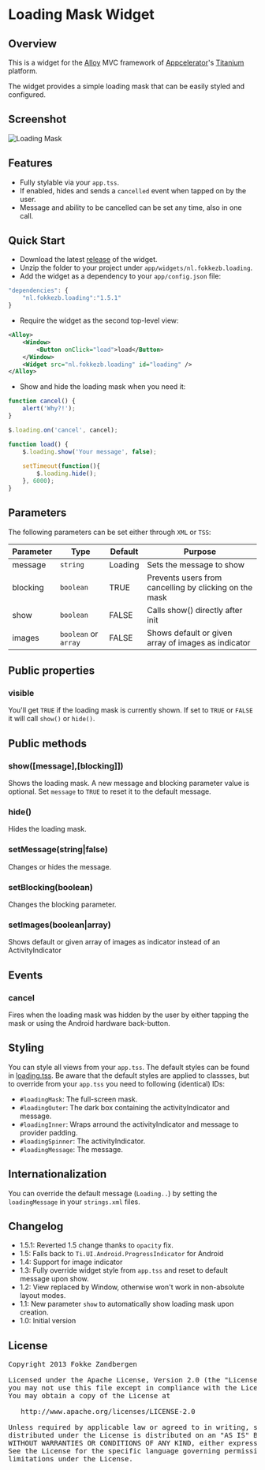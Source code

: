 # Loading Mask Widget
## Overview
This is a widget for the [Alloy](http://projects.appcelerator.com/alloy/docs/Alloy-bootstrap/index.html) MVC framework of [Appcelerator](http://www.appcelerator.com)'s [Titanium](http://www.appcelerator.com/platform) platform.

The widget provides a simple loading mask that can be easily styled and configured.

## Screenshot
![Loading Mask](https://raw.github.com/FokkeZB/nl.fokkezb.loading/master/docs/screenshot.png)

## Features
* Fully stylable via your `app.tss`.
* If enabled, hides and sends a `cancelled` event when tapped on by the user.
* Message and ability to be cancelled can be set any time, also in one call.

## Quick Start
* Download the latest [release](https://github.com/FokkeZB/nl.fokkezb.loading/releases) of the widget.
* Unzip the folder to your project under `app/widgets/nl.fokkezb.loading`.
* Add the widget as a dependency to your `app/config.json` file:

```javascript
"dependencies": {
	"nl.fokkezb.loading":"1.5.1"
}
```

* Require the widget as the second top-level view:

```xml
<Alloy>
	<Window>
		<Button onClick="load">load</Button>
	</Window>
	<Widget src="nl.fokkezb.loading" id="loading" />
</Alloy>
```

* Show and hide the loading mask when you need it:

```javascript
function cancel() {
	alert('Why?!');
}

$.loading.on('cancel', cancel);

function load() {
	$.loading.show('Your message', false);
	
	setTimeout(function(){
		$.loading.hide();
	}, 6000);
}
```

## Parameters
The following parameters can be set either through `XML` or `TSS`:

| Parameter | Type | Default | Purpose |
| --------- | ---- | ------- | ------- |
| message | `string` | Loading | Sets the message to show |
| blocking | `boolean` | TRUE | Prevents users from cancelling by clicking on the mask |
| show | `boolean` | FALSE | Calls show() directly after init |
| images | `boolean` or `array` | FALSE | Shows default or given array of images as indicator |

## Public properties

### visible
You'll get `TRUE` if the loading mask is currently shown. If set to `TRUE` or `FALSE` it will call `show()` or `hide()`.

## Public methods

### show([message],[blocking]])
Shows the loading mask. A new message and blocking parameter value is optional. Set `message` to `TRUE` to reset it to the default message.

### hide()
Hides the loading mask.

### setMessage(string|false)
Changes or hides the message.

### setBlocking(boolean)
Changes the blocking parameter.

### setImages(boolean|array)
Shows default or given array of images as indicator instead of an ActivityIndicator

## Events

### cancel
Fires when the loading mask was hidden by the user by either tapping the mask or using the Android hardware back-button.

## Styling
You can style all views from your `app.tss`. The default styles can be found in [loading.tss](https://github.com/FokkeZB/nl.fokkezb.loading/blob/master/styles/loading.tss). Be aware that the default styles are applied to classses, but to override from your `app.tss` you need to following (identical) IDs:

* `#loadingMask`: The full-screen mask.
* `#loadingOuter`: The dark box containing the activityIndicator and message.
* `#loadingInner`: Wraps arround the activityIndicator and message to provider padding.
* `#loadingSpinner`: The activityIndicator.
* `#loadingMessage`: The message.

## Internationalization
You can override the default message (`Loading..`) by setting the `loadingMessage` in your `strings.xml` files.

## Changelog
* 1.5.1: Reverted 1.5 change thanks to `opacity` fix.
* 1.5: Falls back to `Ti.UI.Android.ProgressIndicator` for Android
* 1.4: Support for image indicator
* 1.3: Fully override widget style from `app.tss` and reset to default message upon show.
* 1.2: View replaced by Window, otherwise won't work in non-absolute layout modes.
* 1.1: New parameter `show` to automatically show loading mask upon creation.
* 1.0: Initial version

## License

<pre>
Copyright 2013 Fokke Zandbergen

Licensed under the Apache License, Version 2.0 (the "License");
you may not use this file except in compliance with the License.
You may obtain a copy of the License at

   http://www.apache.org/licenses/LICENSE-2.0

Unless required by applicable law or agreed to in writing, software
distributed under the License is distributed on an "AS IS" BASIS,
WITHOUT WARRANTIES OR CONDITIONS OF ANY KIND, either express or implied.
See the License for the specific language governing permissions and
limitations under the License.
</pre>
